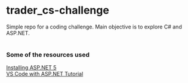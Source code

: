 # trader_cs-challenge
Simple repo for a coding challenge. Main objective is to explore C# and ASP.NET.<br><br>

<h3>Some of the resources used</h3>
<a href="https://github.com/aspnet/home#upgrading-dnvm-or-running-without-visual-studio">Installing ASP.NET 5</a><br>
<a href="https://code.visualstudio.com/Docs/runtimes/ASPnet5">VS Code with ASP.NET Tutorial</a><br>
